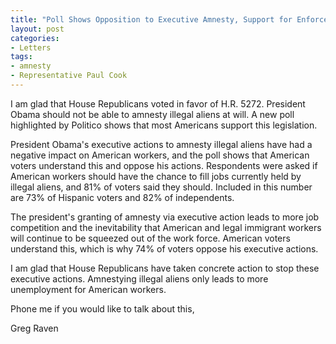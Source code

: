 ```yaml
---
title: "Poll Shows Opposition to Executive Amnesty, Support for Enforcement"
layout: post
categories:
- Letters
tags:
- amnesty
- Representative Paul Cook
---
```


I am glad that House Republicans voted in favor of H.R. 5272. President Obama should not be able to amnesty illegal aliens at will. A new poll highlighted by Politico shows that most Americans support this legislation.

President Obama's executive actions to amnesty illegal aliens have had a negative impact on American workers, and the poll shows that American voters understand this and oppose his actions. Respondents were asked if American workers should have the chance to fill jobs currently held by illegal aliens, and 81% of voters said they should. Included in this number are 73% of Hispanic voters and 82% of independents.

The president's granting of amnesty via executive action leads to more job competition and the inevitability that American and legal immigrant workers will continue to be squeezed out of the work force. American voters understand this, which is why 74% of voters oppose his executive actions.

I am glad that House Republicans have taken concrete action to stop these executive actions. Amnestying illegal aliens only leads to more unemployment for American workers.

Phone me if you would like to talk about this,

Greg Raven